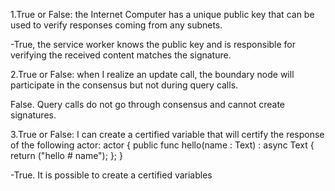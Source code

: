 1.True or False: the Internet Computer has a unique public key that can be used to verify responses coming from any subnets.

-True, the service worker knows the public key and is responsible for verifying the received content matches the signature.

2.True or False: when I realize an update call, the boundary node will participate in the consensus but not during query calls.

False. Query calls do not go through consensus and cannot create signatures.

3.True or False: I can create a certified variable that will certify the response of the following actor:
actor {
    public func hello(name : Text) : async Text {
        return ("hello # name");
    };
}

-True. It is possible to create a certified variables
